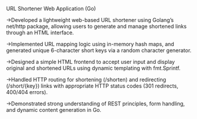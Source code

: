 URL Shortener Web Application (Go)

->Developed a lightweight web-based URL shortener using Golang’s net/http package, allowing users to generate and manage shortened links through an HTML interface.

->Implemented URL mapping logic using in-memory hash maps, and generated unique 6-character short keys via a random character generator.

->Designed a simple HTML frontend to accept user input and display original and shortened URLs using dynamic templating with fmt.Sprintf.

->Handled HTTP routing for shortening (/shorten) and redirecting (/short/{key}) links with appropriate HTTP status codes (301 redirects, 400/404 errors).

->Demonstrated strong understanding of REST principles, form handling, and dynamic content generation in Go.
